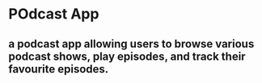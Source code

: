 # POdcast App

## a podcast app allowing users to browse various podcast shows, play episodes, and track their favourite episodes.